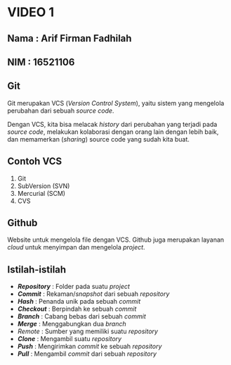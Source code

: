 # VIDEO 1

## Nama : Arif Firman Fadhilah
## NIM  : 16521106

## Git
Git merupakan VCS (_Version Control System_), yaitu sistem yang mengelola perubahan dari sebuah _source code_.

Dengan VCS, kita bisa melacak _history_ dari perubahan yang terjadi pada _source code_, melakukan kolaborasi dengan orang lain dengan lebih baik, dan memamerkan (_sharing_) source code yang sudah kita buat. 

## Contoh VCS
1. Git
2. SubVersion (SVN)
3. Mercurial (SCM)
4. CVS

## Github
Website untuk mengelola file dengan VCS. Github juga merupakan layanan _cloud_ untuk menyimpan dan mengelola _project_.

## Istilah-istilah
- ___Repository___ : Folder pada suatu _project_
- ___Commit___ : Rekaman/_snapshot_ dari sebuah _repository_
- ___Hash___ : Penanda unik pada sebuah _commit_
- ___Checkout___ : Berpindah ke sebuah _commit_
- ___Branch___ : Cabang bebas dari sebuah _commit_
- ___Merge___ : Menggabungkan dua _branch_
- _Remote_ : Sumber yang memiliki suatu _repository_
- ___Clone___ : Mengambil suatu _repository_
- ___Push___ : Mengirimkan _commit_ ke sebuah _repository_
- ___Pull___ : Mengambil _commit_ dari sebuah _repository_
